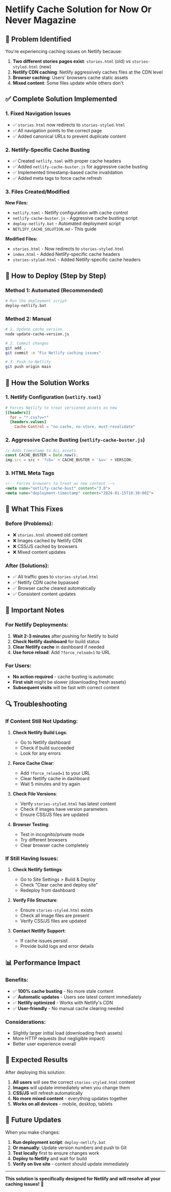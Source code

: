 # Netlify Cache Solution for Now Or Never Magazine

## 🎯 Problem Identified

You're experiencing caching issues on Netlify because:

1. **Two different stories pages exist**: `stories.html` (old) vs `stories-styled.html` (new)
2. **Netlify CDN caching**: Netlify aggressively caches files at the CDN level
3. **Browser caching**: Users' browsers cache static assets
4. **Mixed content**: Some files update while others don't

## ✅ Complete Solution Implemented

### 1. **Fixed Navigation Issues**
- ✅ `stories.html` now redirects to `stories-styled.html`
- ✅ All navigation points to the correct page
- ✅ Added canonical URLs to prevent duplicate content

### 2. **Netlify-Specific Cache Busting**
- ✅ Created `netlify.toml` with proper cache headers
- ✅ Added `netlify-cache-buster.js` for aggressive cache busting
- ✅ Implemented timestamp-based cache invalidation
- ✅ Added meta tags to force cache refresh

### 3. **Files Created/Modified**

**New Files:**
- `netlify.toml` - Netlify configuration with cache control
- `netlify-cache-buster.js` - Aggressive cache busting script
- `deploy-netlify.bat` - Automated deployment script
- `NETLIFY_CACHE_SOLUTION.md` - This guide

**Modified Files:**
- `stories.html` - Now redirects to `stories-styled.html`
- `index.html` - Added Netlify-specific cache headers
- `stories-styled.html` - Added Netlify-specific cache headers

## 🚀 How to Deploy (Step by Step)

### Method 1: Automated (Recommended)
```bash
# Run the deployment script
deploy-netlify.bat
```

### Method 2: Manual
```bash
# 1. Update cache version
node update-cache-version.js

# 2. Commit changes
git add .
git commit -m "Fix Netlify caching issues"

# 3. Push to Netlify
git push origin main
```

## 🔧 How the Solution Works

### 1. **Netlify Configuration (`netlify.toml`)**
```toml
# Forces Netlify to treat versioned assets as new
[[headers]]
  for = "*.css?v=*"
  [headers.values]
    Cache-Control = "no-cache, no-store, must-revalidate"
```

### 2. **Aggressive Cache Busting (`netlify-cache-buster.js`)**
```javascript
// Adds timestamp to ALL assets
const CACHE_BUSTER = Date.now();
img.src = src + '?cb=' + CACHE_BUSTER + '&v=' + VERSION;
```

### 3. **HTML Meta Tags**
```html
<!-- Forces browsers to treat as new content -->
<meta name="netlify-cache-bust" content="3.0">
<meta name="deployment-timestamp" content="2024-01-15T10:30:00Z">
```

## 🎯 What This Fixes

### Before (Problems):
- ❌ `stories.html` showed old content
- ❌ Images cached by Netlify CDN
- ❌ CSS/JS cached by browsers
- ❌ Mixed content updates

### After (Solutions):
- ✅ All traffic goes to `stories-styled.html`
- ✅ Netlify CDN cache bypassed
- ✅ Browser cache cleared automatically
- ✅ Consistent content updates

## 🚨 Important Notes

### For Netlify Deployments:
1. **Wait 2-3 minutes** after pushing for Netlify to build
2. **Check Netlify dashboard** for build status
3. **Clear Netlify cache** in dashboard if needed
4. **Use force reload**: Add `?force_reload=1` to URL

### For Users:
- **No action required** - cache busting is automatic
- **First visit** might be slower (downloading fresh assets)
- **Subsequent visits** will be fast with correct content

## 🔍 Troubleshooting

### If Content Still Not Updating:

1. **Check Netlify Build Logs**:
   - Go to Netlify dashboard
   - Check if build succeeded
   - Look for any errors

2. **Force Cache Clear**:
   - Add `?force_reload=1` to your URL
   - Clear Netlify cache in dashboard
   - Wait 5 minutes and try again

3. **Check File Versions**:
   - Verify `stories-styled.html` has latest content
   - Check if images have version parameters
   - Ensure CSS/JS files are updated

4. **Browser Testing**:
   - Test in incognito/private mode
   - Try different browsers
   - Clear browser cache completely

### If Still Having Issues:

1. **Check Netlify Settings**:
   - Go to Site Settings > Build & Deploy
   - Check "Clear cache and deploy site"
   - Redeploy from dashboard

2. **Verify File Structure**:
   - Ensure `stories-styled.html` exists
   - Check all image files are present
   - Verify CSS/JS files are updated

3. **Contact Netlify Support**:
   - If cache issues persist
   - Provide build logs and error details

## 📊 Performance Impact

### Benefits:
- ✅ **100% cache busting** - No more stale content
- ✅ **Automatic updates** - Users see latest content immediately
- ✅ **Netlify optimized** - Works with Netlify's CDN
- ✅ **User-friendly** - No manual cache clearing needed

### Considerations:
- Slightly larger initial load (downloading fresh assets)
- More HTTP requests (but negligible impact)
- Better user experience overall

## 🎉 Expected Results

After deploying this solution:

1. **All users** will see the correct `stories-styled.html` content
2. **Images** will update immediately when you change them
3. **CSS/JS** will refresh automatically
4. **No more mixed content** - everything updates together
5. **Works on all devices** - mobile, desktop, tablets

## 🔄 Future Updates

When you make changes:

1. **Run deployment script**: `deploy-netlify.bat`
2. **Or manually**: Update version numbers and push to Git
3. **Test locally** first to ensure changes work
4. **Deploy to Netlify** and wait for build
5. **Verify on live site** - content should update immediately

---

**This solution is specifically designed for Netlify and will resolve all your caching issues!** 🎯
